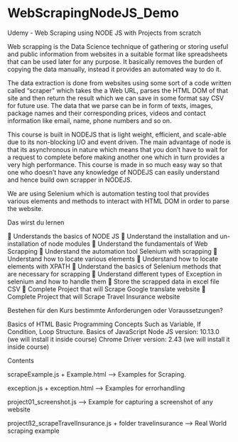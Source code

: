 # WebScrapingNodeJS_Demo
Udemy - Web Scraping using NODE JS with Projects from scratch

Web scrapping is the Data Science technique of gathering or storing useful and public information from websites in a suitable format like spreadsheets that can be used later for any purpose. It basically removes the burden of copying the data manually, instead it provides an automated way to do it.

The data extraction is done from websites using some sort of a code written called “scraper” which takes the a Web URL, parses the HTML DOM of that site and then return the result which we can save in some format say CSV for future use. The data that we parse can be in form of texts, images, package names and their corresponding prices, videos and contact information like email, name, phone numbers and so on.

This course is built in NODEJS that is light weight, efficient, and scale-able  due to its non-blocking I/O and event driven. The main advantage of node is that its asynchronous in nature which means that you don’t have to wait for a request to complete before making another one which in turn provides a very high performance. This course is made in so much easy way so that one who doesn’t have any knowledge of NODEJS can easily understand and hence build own scrapper in NODEJS.

We are using Selenium which is automation testing tool that provides various elements and methods to interact with HTML DOM in order to parse the website.

Das wirst du lernen

	Understands the basics of NODE JS
	Understand the installation and un-installation of node modules
	Understand the fundamentals of Web Scrapping
	Understand the automation tool Selenium with scrapping
	Understand how to locate various elements
	Understand how to locate elements with XPATH
	Understand the basics of Selenium methods that are necessary for scrapping
	Understand different types of Exception in selenium and how to handle them
	Store the scrapped data in excel file CSV
	Complete Project that will Scrape Google translate website
	Complete Project that will Scrape Travel Insurance website

Bestehen für den Kurs bestimmte Anforderungen oder Voraussetzungen?

Basics of HTML
Basic Programming Concepts Such as Variable, If Condition, Loop Structure.
Basics of JavaScript
Node JS version: 10.13.0 (we will install it inside course)
Chrome Driver version: 2.43 (we will install it inside course)


Contents


scrapeExample.js + Example.html --> Examples for Scraping.

exception.js + exception.html --> Examples for errorhandling

project01_screenshot.js --> Example for capturing a screenshot of any website

projectß2_scrapeTravelInsurance.js + folder travelinsurance --> Real World scraping example